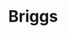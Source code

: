 ---
title: Briggs
crosslinks:
- Planetside
- livven
- intel
- PlanetsideBattles
- australia
- straya
- EmeraldPS2
- cummingonfigurines
---